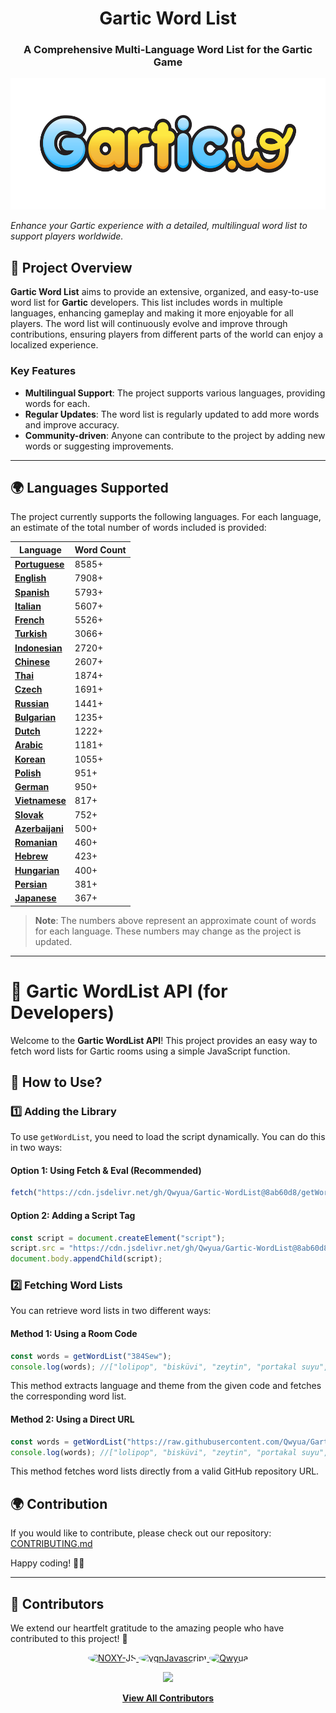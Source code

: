 <h1 align="center">Gartic Word List</h1>
<h3 align="center">A Comprehensive Multi-Language Word List for the Gartic Game</h3>
<p align="center">
  <img height="210" src="./images/logo.png" alt="Project Logo">
</p>

_Enhance your Gartic experience with a detailed, multilingual word list to support players worldwide._

## 📌 **Project Overview**  

**Gartic Word List** aims to provide an extensive, organized, and easy-to-use word list for **Gartic** developers. This list includes words in multiple languages, enhancing gameplay and making it more enjoyable for all players. The word list will continuously evolve and improve through contributions, ensuring players from different parts of the world can enjoy a localized experience.

### Key Features
- **Multilingual Support**: The project supports various languages, providing words for each.
- **Regular Updates**: The word list is regularly updated to add more words and improve accuracy.
- **Community-driven**: Anyone can contribute to the project by adding new words or suggesting improvements.

---

## 🌍 **Languages Supported**

The project currently supports the following languages. For each language, an estimate of the total number of words included is provided:


| Language      | Word Count |
|---------------|-------------|
| **[Portuguese](https://github.com/Qwyua/Gartic-WordList/tree/main/languages/Portuguese)**| 8585+          |
| **[English](https://github.com/Qwyua/Gartic-WordList/tree/main/languages/English)**    | 7908+         |
| **[Spanish](https://github.com/Qwyua/Gartic-WordList/tree/main/languages/Spanish)**   | 5793+          |
| **[Italian](https://github.com/Qwyua/Gartic-WordList/tree/main/languages/Italian)**   | 5607+          |
| **[French](https://github.com/Qwyua/Gartic-WordList/tree/main/languages/French)**    | 5526+          |
| **[Turkish](https://github.com/Qwyua/Gartic-WordList/tree/main/languages/Turkish)**   | 3066+          |
| **[Indonesian](https://github.com/Qwyua/Gartic-WordList/tree/main/languages/Indonesian)**| 2720+          |
| **[Chinese](https://github.com/Qwyua/Gartic-WordList/tree/main/languages/Chinese)**   | 2607+          |
| **[Thai](https://github.com/Qwyua/Gartic-WordList/tree/main/languages/Thai)**      | 1874+          |
| **[Czech](https://github.com/Qwyua/Gartic-WordList/tree/main/languages/Czech)**     | 1691+          |
| **[Russian](https://github.com/Qwyua/Gartic-WordList/tree/main/languages/Russian)**   | 1441+          |
| **[Bulgarian](https://github.com/Qwyua/Gartic-WordList/tree/main/languages/Bulgarian)** | 1235+          |
| **[Dutch](https://github.com/Qwyua/Gartic-WordList/tree/main/languages/Dutch)**     | 1222+          |
| **[Arabic](https://github.com/Qwyua/Gartic-WordList/tree/main/languages/Arabic)**    | 1181+          |
| **[Korean](https://github.com/Qwyua/Gartic-WordList/tree/main/languages/Korean)**    | 1055+          |
| **[Polish](https://github.com/Qwyua/Gartic-WordList/tree/main/languages/Polish)**    | 951+          |
| **[German](https://github.com/Qwyua/Gartic-WordList/tree/main/languages/German)**    | 950+          |
| **[Vietnamese](https://github.com/Qwyua/Gartic-WordList/tree/main/languages/Vietnamese)**| 817+          |
| **[Slovak](https://github.com/Qwyua/Gartic-WordList/tree/main/languages/Slovak)**    | 752+          |
| **[Azerbaijani](https://github.com/Qwyua/Gartic-WordList/tree/main/languages/Azerbaijani)**| 500+         |
| **[Romanian](https://github.com/Qwyua/Gartic-WordList/tree/main/languages/Romanian)**  | 460+          |
| **[Hebrew](https://github.com/Qwyua/Gartic-WordList/tree/main/languages/Hebrew)**    | 423+          |
| **[Hungarian](https://github.com/Qwyua/Gartic-WordList/tree/main/languages/Hungarian)** | 400+          |
| **[Persian](https://github.com/Qwyua/Gartic-WordList/tree/main/languages/Persian)**   | 381+          |
| **[Japanese](https://github.com/Qwyua/Gartic-WordList/tree/main/languages/Japanese)**  | 367+          |

> **Note**: The numbers above represent an approximate count of words for each language. These numbers may change as the project is updated.

---

# 📌 Gartic WordList API (for Developers)

Welcome to the **Gartic WordList API**! This project provides an easy way to fetch word lists for Gartic rooms using a simple JavaScript function.

## 🚀 How to Use?

### 1️⃣ Adding the Library
To use `getWordList`, you need to load the script dynamically. You can do this in two ways:

#### Option 1: Using Fetch & Eval (Recommended)
```js
fetch("https://cdn.jsdelivr.net/gh/Qwyua/Gartic-WordList@8ab60d8/getWordList.js").then((t=>t.text())).then((js=>eval(js)));
```

#### Option 2: Adding a Script Tag
```js
const script = document.createElement("script");
script.src = "https://cdn.jsdelivr.net/gh/Qwyua/Gartic-WordList@8ab60d8/getWordList.js";
document.body.appendChild(script);
```

### 2️⃣ Fetching Word Lists
You can retrieve word lists in two different ways:

#### Method 1: Using a Room Code
```js
const words = getWordList("384Sew");
console.log(words); //["lolipop", "bisküvi", "zeytin", "portakal suyu", "turşu", "bira", ...] 
```
This method extracts language and theme from the given code and fetches the corresponding word list.

#### Method 2: Using a Direct URL
```js
const words = getWordList("https://raw.githubusercontent.com/Qwyua/Gartic-WordList/main/languages/Turkish/foods.json");
console.log(words); //["lolipop", "bisküvi", "zeytin", "portakal suyu", "turşu", "bira", ...] 
```
This method fetches word lists directly from a valid GitHub repository URL.


## 🌍 Contribution
If you would like to contribute, please check out our repository: [CONTRIBUTING.md](https://github.com/Qwyua/Gartic-WordList/blob/main/.github/CONTRIBUTING.md)

Happy coding! 🎨🚀

---

## 🤝 Contributors  

We extend our heartfelt gratitude to the amazing people who have contributed to this project! 💖  

<p align="center">
  <a href="https://github.com/NOXY-JS">
    <img src="https://github.com/NOXY-JS.png" width="80" height="80" style="border-radius: 50%;" alt="NOXY-JS">
  </a>
  <a href="https://github.com/ygnJavascript">
    <img src="https://github.com/ygnJavascript.png" width="80" height="80" style="border-radius: 50%;" alt="ygnJavascript">
  </a>
  <a href="https://github.com/Qwyua">
    <img src="https://github.com/Qwyua.png" width="80" height="80" style="border-radius: 50%;" alt="Qwyua">
  </a>
</p>

<p align="center">
  <a href="https://github.com/Qwyua/Gartic-WordList/graphs/contributors">
    <img src="https://img.shields.io/github/contributors/Qwyua/Gartic-WordList?color=blue&style=for-the-badge">
  </a>
</p>

<p align="center">
  <a href="https://github.com/Qwyua/Gartic-WordList/graphs/contributors">
    <b>View All Contributors</b>
  </a>
</p>

